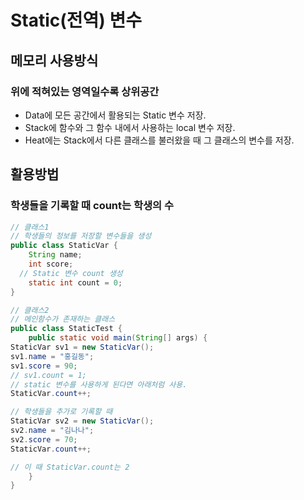 # Static(전역) 변수
## 메모리 사용방식
### 위에 적혀있는 영역일수록 상위공간
- Data에 모든 공간에서 활용되는 Static 변수 저장.
- Stack에 함수와 그 함수 내에서 사용하는 local 변수 저장.
- Heat에는 Stack에서 다른 클래스를 불러왔을 때 그 클래스의 변수를 저장.
## 활용방법
### 학생들을 기록할 때 count는 학생의 수
```java
// 클래스1
// 학생들의 정보를 저장할 변수들을 생성
public class StaticVar {
	String name;
	int score;
  // Static 변수 count 생성
	static int count = 0;
}

// 클래스2
// 메인함수가 존재하는 클래스
public class StaticTest {
	public static void main(String[] args) {
StaticVar sv1 = new StaticVar();
sv1.name = "홍길동";
sv1.score = 90;
// sv1.count = 1;
// static 변수를 사용하게 된다면 아래처럼 사용.
StaticVar.count++;

// 학생들을 추가로 기록할 때
StaticVar sv2 = new StaticVar();
sv2.name = "김나나";
sv2.score = 70;
StaticVar.count++;

// 이 때 StaticVar.count는 2
	}
}
```
